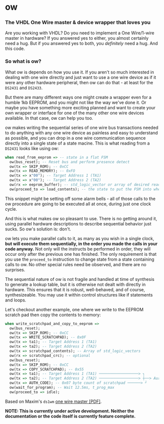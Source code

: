 # ow
### The VHDL One Wire master & device wrapper that loves you

Are you working with VHDL?  Do you need to implement a One Wire/1-wire master in hardware?  If you answered yes to either, you almost certainly need a hug.  But if you answered yes to both, you *definitely* need a hug.  And this code.  


### So what is ow?

What ow is depends on how you use it.  If you aren't so much interested in dealing with one wire directly and just want to use a one wire device as if it were any other hardware peripheral, then ow can do that - at least for the `DS2431` and `DS2433`.  

But there are many different ways one might create a wrapper even for a humble 1kb EEPROM, and you might not like the way we've done it.  Or maybe you have something more exciting planned and want to create your own wrapper or interface for one of the many other one wire devices available.  In that case, ow can help you too.  

ow makes writing the sequential series of one wire bus transactions needed to do anything with any one wire device as painless and easy to understand as possible, and you can drop in a one wire communication sequence directly into a single state of a state macine.  This is what reading from a `DS2431` looks like using ow:


```vhdl
when read_from_eeprom => -- state in a flat FSM
  ow(bus_reset); -- Reset bus and perform presence detect
  ow(tx => SKIP_ROM); -- 0xCC
  ow(tx => READ_MEMORY); -- 0xFO
  ow(tx => x"00"); -- Target Address 1 (TA1)
  ow(tx => x"00"); -- Target Address 2 (TA2)
  ow(rx => eeprom_buffer); -- std_logic_vector or array of desired read length
  ow(proceed_to => load_contents); -- the state to put the FSM into when done
```


This snippet might be setting off some alarm bells - all of those calls to the ow procedure are going to be executed all at once, during just one clock cycle.  

And this is what makes ow so pleasant to use.  There is no getting around it, using parallel hardware descriptions to describe sequential behavior just sucks.  So ow's solution is: don't.   

ow lets you make parallel calls to it, as many as you wish in a single clock, **but will execute them sequentially, in the order you made the calls in your code anyway.**  Not only will the instructs be performed in order, they will occur only after the previous one has finished.  The only requirement is that you use the `proceed_to` instruction to change state from a state containing calls to ow.  No other special rules need be observed, and there are no surprises.  

The sequential nature of ow is not fragile and handled at time of synthesis to generate a lookup table, but it is otherwise not dealt with directly in hardware.  This ensures that it is robust, well-behaved, and of course, synthesizeable.  You may use it within control structures like if statements and loops.

Let's checkout another example, one where we write to the EEPROM scratch pad then copy the contents to memory:

```vhdl
when write_scratchpad_and_copy_to_eeprom =>
  ow(bus_reset);
  ow(tx => SKIP_ROM); -- 0xCC
  ow(tx => WRITE_SCRATCHPAD); -- 0x0F
  ow(tx => ta1); -- Target Address 1 (TA1)
  ow(tx => ta2); -- Target Address 2 (TA2)
  ow(tx => scratchpad_contents); -- Array of std_logic_vectors
  ow(rx => scratchpad_crc); -- optional
  ow(bus_reset);
  ow(tx => SKIP_ROM); -- 0xCC
  ow(tx => COPY_SCRATCHPAD); -- 0x55
  ow(tx => ta1); -- Target Address 1 (TA1) ──────────────────> ┐
  ow(tx => ta2); -- Target Address 2 (TA2) ──────────────────> ┼──> Aurthorization code
  ow(tx => AUTH_CODE); -- 0x07 byte count of scratchpad ──────> ┘
  ow(wait_for_program); -- Wait 12.5ms, t_prog_max
  ow(proceed_to => idle);
```


Based on Maxim's `ds1wm` [one wire master [PDF]](https://pdfserv.maximintegrated.com/en/ds/DS1WM.pdf).

**NOTE: This is currently under active development.  Neither the documentation or the code itself is currently feature complete.**
